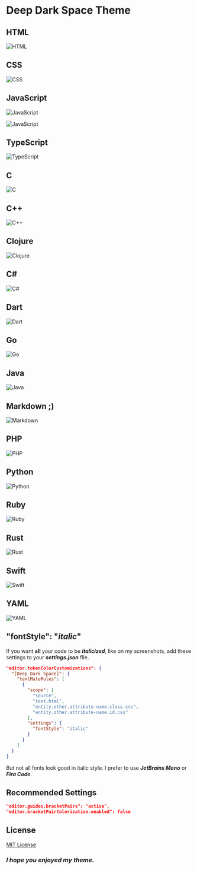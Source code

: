 # Deep Dark Space Theme

## HTML

![HTML](/images/HTML.png)

## CSS

![CSS](/images/CSS.png)

## JavaScript

![JavaScript](/images/JS.png)

![JavaScript](/images/JS-1.png)

## TypeScript

![TypeScript](/images/TS.png)

## C

![C](/images/C.png)

## C++

![C++](/images/C++.png)

## Clojure

![Clojure](/images/CLOJURE.png)

## C#

![C#](/images/CS.png)

## Dart

![Dart](/images/DART.png)

## Go

![Go](/images/GO.png)

## Java

![Java](/images/JAVA.png)

## Markdown ;)

![Markdown](/images/MARKDOWN.png)

## PHP

![PHP](/images/PHP.png)

## Python

![Python](/images/PYTHON.png)

## Ruby

![Ruby](/images/RUBY.png)

## Rust

![Rust](/images/RUST.png)

## Swift

![Swift](/images/SWIFT.png)

## YAML

![YAML](/images/YAML.png)

## "fontStyle": "_italic_"

If you want **all** your code to be **_italicized_**, like on my screenshots, add these settings to your **_settings.json_** file.

```json
"editor.tokenColorCustomizations": {
  "[Deep Dark Space]": {
    "textMateRules": [
      {
        "scope": [
          "source",
          "text.html",
          "entity.other.attribute-name.class.css",
          "entity.other.attribute-name.id.css"
        ],
        "settings": {
          "fontStyle": "italic"
        }
      }
    ]
  }
}
```

But not all fonts look good in italic style. I prefer to use **_JetBrains Mono_** or **_Fira Code_**.

## Recommended Settings

```json
"editor.guides.bracketPairs": "active",
"editor.bracketPairColorization.enabled": false
```

## License

[MIT License](./LICENSE)

### **_I hope you enjoyed my theme._**
